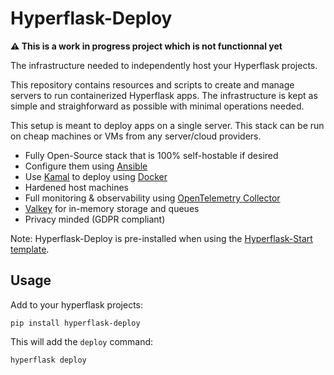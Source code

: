 # Hyperflask-Deploy

**⚠️ This is a work in progress project which is not functionnal yet**

The infrastructure needed to independently host your Hyperflask projects.

This repository contains resources and scripts to create and manage servers to run containerized Hyperflask apps. The infrastructure is kept as simple and straighforward as possible with minimal operations needed.

This setup is meant to deploy apps on a single server. This stack can be run on cheap machines or VMs from any server/cloud providers.

 - Fully Open-Source stack that is 100% self-hostable if desired
 - Configure them using [Ansible](https://www.ansible.com/)
 - Use [Kamal](https://kamal-deploy.org/) to deploy using [Docker](https://www.docker.com/)
 - Hardened host machines
 - Full monitoring & observability using [OpenTelemetry Collector](https://opentelemetry.io/docs/collector/)
 - [Valkey](https://valkey.io/) for in-memory storage and queues
 - Privacy minded (GDPR compliant)

Note: Hyperflask-Deploy is pre-installed when using the [Hyperflask-Start template](https://github.com/hyperflask/hyperflask-start).

## Usage

Add to your hyperflask projects:

    pip install hyperflask-deploy

This will add the `deploy` command:

    hyperflask deploy